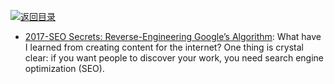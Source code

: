 [![返回目录](https://parg.co/UGo)](https://parg.co/b4z) 
 
 
 
 
- [2017-SEO Secrets: Reverse-Engineering Google’s Algorithm](https://medium.freecodecamp.com/seo-secrets-reverse-engineering-googles-algorithm-92fad4f5a39): What have I learned from creating content for the internet? One thing is crystal clear: if you want people to discover your work, you need search engine optimization (SEO).